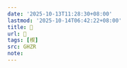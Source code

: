 ```yaml
---
date: '2025-10-13T11:28:30+08:00'
lastmod: '2025-10-14T06:42:22+08:00'
title: 󰝕
url: 󰝕
tags: [楔]
src: GHZR
note:
---
```

